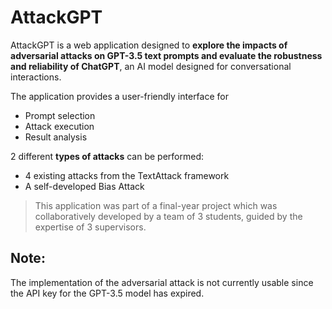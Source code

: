 # AttackGPT
AttackGPT is a web application designed to **explore the impacts of adversarial attacks on GPT-3.5 text prompts and evaluate the
robustness and reliability of ChatGPT**, an AI model designed for conversational interactions. 

The application provides a user-friendly interface for 
- Prompt selection
- Attack execution
- Result analysis

2 different **types of attacks** can be performed: 
- 4 existing attacks from the TextAttack framework
- A self-developed Bias Attack

> This application was part of a final-year project which was collaboratively developed by a team of 3 students, guided by the expertise of 3 supervisors.

## Note:
The implementation of the adversarial attack is not currently usable since the API key for the GPT-3.5 model has expired. 


